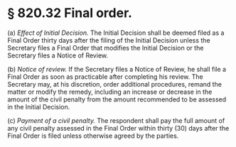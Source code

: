 # § 820.32   Final order.

(a) *Effect of Initial Decision.* The Initial Decision shall be deemed filed as a Final Order thirty days after the filing of the Initial Decision unless the Secretary files a Final Order that modifies the Initial Decision or the Secretary files a Notice of Review. 


(b) *Notice of review.* If the Secretary files a Notice of Review, he shall file a Final Order as soon as practicable after completing his review. The Secretary may, at his discretion, order additional procedures, remand the matter or modify the remedy, including an increase or decrease in the amount of the civil penalty from the amount recommended to be assessed in the Initial Decision. 


(c) *Payment of a civil penalty.* The respondent shall pay the full amount of any civil penalty assessed in the Final Order within thirty (30) days after the Final Order is filed unless otherwise agreed by the parties. 




